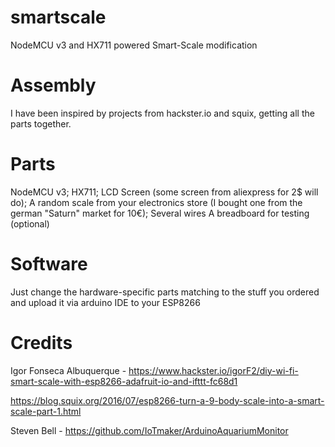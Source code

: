# smartscale
NodeMCU v3 and HX711 powered Smart-Scale modification

# Assembly
I have been inspired by projects from hackster.io and squix, getting all the parts together.

# Parts
NodeMCU v3;
HX711;
LCD Screen (some screen from aliexpress for 2$ will do);
A random scale from your electronics store (I bought one from the german "Saturn" market for 10€);
Several wires
A breadboard for testing (optional)

# Software
Just change the hardware-specific parts matching to the stuff you ordered and upload it via arduino IDE to your ESP8266

# Credits
Igor Fonseca Albuquerque - https://www.hackster.io/igorF2/diy-wi-fi-smart-scale-with-esp8266-adafruit-io-and-ifttt-fc68d1

https://blog.squix.org/2016/07/esp8266-turn-a-9-body-scale-into-a-smart-scale-part-1.html

Steven Bell - https://github.com/IoTmaker/ArduinoAquariumMonitor

